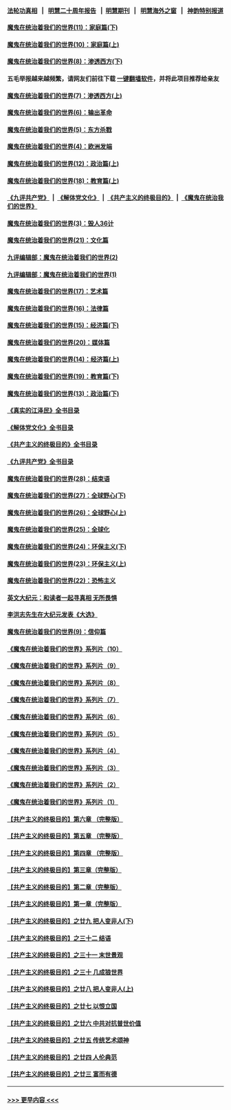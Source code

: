 #### [法轮功真相](https://github.com/gfw-breaker/truth/blob/master/README.md?t=0) &nbsp;&nbsp;|&nbsp;&nbsp; [明慧二十周年报告](https://github.com/gfw-breaker/mh-reports/blob/master/README.md?t=0) &nbsp;&nbsp;|&nbsp;&nbsp;[明慧期刊](https://github.com/gfw-breaker/mh-qikan) &nbsp;&nbsp;|&nbsp;&nbsp; [明慧海外之窗](https://github.com/gfw-breaker/mh-news/blob/master/README.md?t=0) &nbsp;&nbsp;|&nbsp;&nbsp; [神韵特别报道](https://github.com/gfw-breaker/mh-news/blob/master/shenyun.md?t=0)
#### [魔鬼在统治着我们的世界(11)：家庭篇(下)](../pages/nsc422/n10440961.md?t=11240350) 
#### [魔鬼在统治着我们的世界(10)：家庭篇(上)](../pages/nsc422/n10435448.md?t=11240350) 
#### [魔鬼在统治着我们的世界(8)：渗透西方(下)](../pages/nsc422/n10429603.md?t=11240350) 
#### 五毛举报越来越频繁，请网友们前往下载 [一键翻墙软件](https://github.com/gfw-breaker/ssr-accounts)，并将此项目推荐给亲友
#### [魔鬼在统治着我们的世界(7)：渗透西方(上)](../pages/nsc422/n10426013.md?t=11240350) 
#### [魔鬼在统治着我们的世界(6)：输出革命](../pages/nsc422/n10421536.md?t=11240350) 
#### [魔鬼在统治着我们的世界(5)：东方杀戮](../pages/nsc422/n10417707.md?t=11240350) 
#### [魔鬼在统治着我们的世界(4)：欧洲发端](../pages/nsc422/n10414890.md?t=11240350) 
#### [魔鬼在统治着我们的世界(12)：政治篇(上)](../pages/nsc422/n10444576.md?t=11240350) 
#### [魔鬼在统治着我们的世界(18)：教育篇(上)](../pages/nsc422/n10526970.md?t=11240350) 
#### [《九评共产党》](https://github.com/begood0513/9ping.md/blob/master/README.md) &nbsp;|&nbsp; [《解体党文化》](../../../../jtdwh.md/blob/master/README.md)  &nbsp;|&nbsp; [《共产主义的终极目的》](../../../../gczydzjmd.md/blob/master/README.md) &nbsp;|&nbsp; [《魔鬼在统治我们的世界》](../../../../mgztzwmdsj.md/blob/master/README.md) 
#### [魔鬼在统治着我们的世界(3)：毁人36计](../pages/nsc422/n10411583.md?t=11240350) 
#### [魔鬼在统治着我们的世界(21)：文化篇](../pages/nsc422/n10597706.md?t=11240350) 
#### [九评编辑部：魔鬼在统治着我们的世界(2)](../pages/nsc422/n10410036.md?t=11240350) 
#### [九评编辑部：魔鬼在统治着我们的世界(1)](../pages/nsc422/n10406825.md?t=11240350) 
#### [魔鬼在统治着我们的世界(17)：艺术篇](../pages/nsc422/n10499093.md?t=11240350) 
#### [魔鬼在统治着我们的世界(16)：法律篇](../pages/nsc422/n10485969.md?t=11240350) 
#### [魔鬼在统治着我们的世界(15)：经济篇(下)](../pages/nsc422/n10469975.md?t=11240350) 
#### [魔鬼在统治着我们的世界(20)：媒体篇](../pages/nsc422/n10586579.md?t=11240350) 
#### [魔鬼在统治着我们的世界(14)：经济篇(上)](../pages/nsc422/n10457370.md?t=11240350) 
#### [魔鬼在统治着我们的世界(19)：教育篇(下)](../pages/nsc422/n10564808.md?t=11240350) 
#### [魔鬼在统治着我们的世界(13)：政治篇(下)](../pages/nsc422/n10448270.md?t=11240350) 
#### [《真实的江泽民》全书目录](../pages/nsc422/n13721399.md?t=11240350) 
#### [《解体党文化》全书目录](../pages/nsc422/n13721157.md?t=11240350) 
#### [《共产主义的终极目的》全书目录](../pages/nsc422/n13721048.md?t=11240350) 
#### [《九评共产党》全书目录](../pages/nsc422/n13708085.md?t=11240350) 
#### [魔鬼在统治着我们的世界(28)：结束语](../pages/nsc422/n10936246.md?t=11240350) 
#### [魔鬼在统治着我们的世界(27)：全球野心(下)](../pages/nsc422/n10928319.md?t=11240350) 
#### [魔鬼在统治着我们的世界(26)：全球野心(上)](../pages/nsc422/n10900318.md?t=11240350) 
#### [魔鬼在统治着我们的世界(25)：全球化](../pages/nsc422/n10788205.md?t=11240350) 
#### [魔鬼在统治着我们的世界(24)：环保主义(下)](../pages/nsc422/n10695307.md?t=11240350) 
#### [魔鬼在统治着我们的世界(23)：环保主义(上)](../pages/nsc422/n10688613.md?t=11240350) 
#### [魔鬼在统治着我们的世界(22)：恐怖主义](../pages/nsc422/n10614727.md?t=11240350) 
#### [英文大纪元：和读者一起寻真相 无所畏惧](../pages/nsc422/n12542027.md?t=11240350) 
#### [李洪志先生在大纪元发表《大选》](../pages/nsc422/n12534746.md?t=11240350) 
#### [魔鬼在统治着我们的世界(9)：信仰篇](../pages/nsc422/n10432159.md?t=11240350) 
#### [《魔鬼在统治着我们的世界》系列片（10）](../pages/nsc422/n12292670.md?t=11240350) 
#### [《魔鬼在统治着我们的世界》系列片（9）](../pages/nsc422/n12290859.md?t=11240350) 
#### [《魔鬼在统治着我们的世界》系列片（8）](../pages/nsc422/n12287445.md?t=11240350) 
#### [《魔鬼在统治着我们的世界》系列片（7）](../pages/nsc422/n12283425.md?t=11240350) 
#### [《魔鬼在统治着我们的世界》系列片（6）](../pages/nsc422/n12282314.md?t=11240350) 
#### [《魔鬼在统治着我们的世界》系列片（5）](../pages/nsc422/n12281419.md?t=11240350) 
#### [《魔鬼在统治着我们的世界》系列片（4）](../pages/nsc422/n12274024.md?t=11240350) 
#### [《魔鬼在统治着我们的世界》系列片（3）](../pages/nsc422/n12271322.md?t=11240350) 
#### [《魔鬼在统治着我们的世界》系列片（2）](../pages/nsc422/n12269049.md?t=11240350) 
#### [《魔鬼在统治着我们的世界》系列片（1）](../pages/nsc422/n12267575.md?t=11240350) 
#### [【共产主义的终极目的】第六章 （完整版）](../pages/nsc422/n11428913.md?t=11240350) 
#### [【共产主义的终极目的】第五章 （完整版）](../pages/nsc422/n11428912.md?t=11240350) 
#### [【共产主义的终极目的】第四章 （完整版）](../pages/nsc422/n11428907.md?t=11240350) 
#### [【共产主义的终极目的】第三章（完整版）](../pages/nsc422/n11428848.md?t=11240350) 
#### [【共产主义的终极目的】第二章（完整版）](../pages/nsc422/n11428831.md?t=11240350) 
#### [【共产主义的终极目的】第一章（完整版）](../pages/nsc422/n11417651.md?t=11240350) 
#### [【共产主义的终极目的】之廿九 把人变非人(下)](../pages/nsc422/n11344140.md?t=11240350) 
#### [【共产主义的终极目的】之三十二 结语](../pages/nsc422/n11360535.md?t=11240350) 
#### [【共产主义的终极目的】之三十一 末世景观](../pages/nsc422/n11351129.md?t=11240350) 
#### [【共产主义的终极目的】之三十 几成狼世界](../pages/nsc422/n11348280.md?t=11240350) 
#### [【共产主义的终极目的】之廿八 把人变非人(上)](../pages/nsc422/n11340492.md?t=11240350) 
#### [【共产主义的终极目的】之廿七 以恨立国](../pages/nsc422/n11336944.md?t=11240350) 
#### [【共产主义的终极目的】之廿六 中共对抗普世价值](../pages/nsc422/n11324785.md?t=11240350) 
#### [【共产主义的终极目的】之廿五 传统艺术颂神](../pages/nsc422/n11296396.md?t=11240350) 
#### [【共产主义的终极目的】之廿四 人伦典范](../pages/nsc422/n11296397.md?t=11240350) 
#### [【共产主义的终极目的】之廿三 富而有德](../pages/nsc422/n11283598.md?t=11240350) 

----
#### [ >>> 更早内容 <<< ](../indexes/nsc422-earlier.md)
